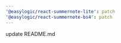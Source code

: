 ```yaml
---
'@easylogic/react-summernote-lite': patch
'@easylogic/react-summernote-bs4': patch
---
```


update README.md
